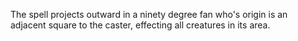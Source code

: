 The spell projects outward in a ninety degree fan who's origin is an adjacent square to the caster, effecting all creatures in its area.